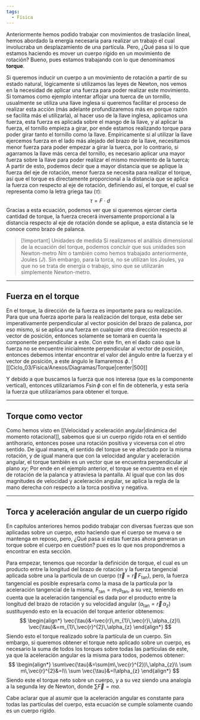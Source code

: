 ```yaml
---
tags:
  - Física
---
```

Anteriormente hemos podido trabajar con movimientos de traslación lineal, hemos abordado la energía necesaria para realizar un trabajo el cual involucraba un desplazamiento de una partícula.
Pero, ¿Qué pasa si lo que estamos haciendo es mover un cuerpo rígido en un movimiento de rotación? Bueno, pues estamos trabajando con lo que denominamos **torque**.

Si queremos inducir un cuerpo a un movimiento de rotación a partir de su estado natural, lógicamente si utilizamos las leyes de Newton, nos vemos en la necesidad de aplicar una fuerza para poder realizar este movimiento.
Si tomamos como ejemplo intentar aflojar una tuerca de un tornillo, usualmente se utiliza una llave inglesa si queremos facilitar el proceso de realizar esta acción (más adelante profundizaremos más en porque razón se facilita más el utilizarla), al hacer uso de la llave inglesa, aplicamos una fuerza, esta fuerza es aplicada sobre el mango de la llave, y al aplicar la fuerza, el tornillo empieza a girar, por ende estamos realizando torque para poder girar tanto el tornillo como la llave.
Empíricamente si al utilizar la llave ejercemos fuerza en el lado más alejado del brazo de la llave, necesitamos menor fuerza para poder empezar a girar la tuerca, por lo contrario, si agarramos la llave más cerca del tornillo, es necesario aplicar una mayor fuerza sobre la llave para poder realizar el mismo movimiento de la tuerca; A partir de esto, podemos decir que a mayor distancia que se aplique la fuerza del eje de rotación, menor fuerza se necesita para realizar el torque, así que el torque es directamente proporcional a la distancia que se aplica la fuerza con respecto al eje de rotación, definiendo así, el torque, el cual se representa como la letra griega tau ($\tau$):
$$
\tau=F\cdot d
$$
Gracias a esta ecuación, podemos ver que si queremos ejercer cierta cantidad de torque, la fuerza crecerá inversamente proporcional a la distancia respecto al eje de rotación donde se aplique, a esta distancia se le conoce como brazo de palanca.


> [!important] Unidades de medida
> Si realizamos el análisis dimensional de la ecuación del torque, podemos concluir que sus unidades son Newton-metro $Nm$ o también como hemos trabajado anteriormente, Joules ($J$).
> Sin embargo, para la torca, no se utilizan los Joules, ya que no se trata de energía o trabajo, sino que se utilizarán simplemente Newton-metro.


---
## Fuerza en el torque

En el torque, la dirección de la fuerza es importante para su realización. Para que una fuerza aporte para la realización del torque, esta debe ser imperativamente perpendicular al vector posición del brazo de palanca, por eso mismo, si se aplica una fuerza en cualquier otra dirección respecto al vector de posición, entonces solamente se tomará en cuenta la componente perpendicular a este.
Con este fin, en el dado caso que la fuerza no se encuentre inicialmente perpendicular al vector de posición, entonces debemos intentar encontrar el valor del ángulo entre la fuerza y el vector de posición, a este ángulo le llamaremos $\phi$.
![[Ciclo_03/Fisica/Anexos/Diagramas/Torque|center|500]]

Y debido a que buscamos la fuerza que nos interesa (que es la componente vertical), entonces utilizaríamos $F\sin \phi$ con el fin de obtenerla, y esta sería la fuerza que utilizaríamos para obtener el torque.

---
## Torque como vector

Como hemos visto en [[Velocidad y aceleración angular|dinámica del momento rotacional]], sabemos que si un cuerpo rígido rota en el sentido antihorario, entonces posee una rotación positiva y viceversa con el otro sentido. De igual manera, el sentido del torque se ve afectado por la misma rotación, y de igual manera que con la velocidad angular y aceleración angular, el torque también es un vector que se encuentra perpendicular al plano $xy$; Por ende en el ejemplo anterior, el torque se encuentra en el eje de rotación de la palanca y atraviesa la pantalla.
Al igual que con las dos magnitudes de velocidad y aceleración angular, se aplica la regla de la mano derecha con respecto a la torca positiva y negativa.

---
## Torca y aceleración angular de un cuerpo rígido

En capítulos anteriores hemos podido trabajar con diversas fuerzas que son aplicadas sobre un cuerpo, esto haciendo que el cuerpo se mueva o se mantenga en reposo, pero, ¿Qué pasa si estas fuerzas ahora generan un torque sobre el cuerpo en cuestión? pues es lo que nos propondremos a encontrar en esta sección.

Para empezar, tenemos que recordar la definición de torque, el cual es un producto entre la longitud del brazo de rotación y la fuerza tangencial aplicada sobre una la partícula de un cuerpo ($\vec{\tau}=\vec{r}\,F_{\tan}$), pero, la fuerza tangencial es posible expresarla como la masa de la partícula por la aceleración tangencial de la misma, $F_{\tan}=m_{1}a_{\tan}$, a su vez, teniendo en cuenta que la aceleración tangencial es dada por el producto entre la longitud del brazo de rotación y su velocidad angular ($a_{\tan}=\vec{r}\,\alpha_{z}$)  sustituyendo esto en la ecuación del torque anterior obtenemos:
$$
\begin{align*}
\vec{\tau}&=\vec{r}\,m_{1}\,\vec{r}\,\alpha_{z}\\
\vec{\tau}&=m_{1}\,\vec{r}^{2}\,\alpha_{z}
\end{align*}
$$
Siendo esto el torque realizado sobre la partícula de un cuerpo. Sin embargo, si queremos obtener el torque neto aplicado sobre un cuerpo, es necesario la suma de todos los torques sobre todas las partículas de este, ya que la aceleración angular es la misma para todos, podemos obtener:
$$
\begin{align*}
\sum\vec{\tau}&=\sum(m\,\vec{r}^{2})\,\alpha_{z}\\
\sum m\,\vec{r}^{2}&=I\\
\sum \vec{\tau}&=I\alpha_{z}
\end{align*}
$$
Siendo este el torque neto sobre un cuerpo, y a su vez siendo una analogía a la segunda ley de Newton, donde $\sum \vec{F}=ma$.

Cabe aclarar que al asumir que la aceleración angular es constante para todas las partículas del cuerpo, esta ecuación se cumple solamente cuando es un cuerpo rígido.

